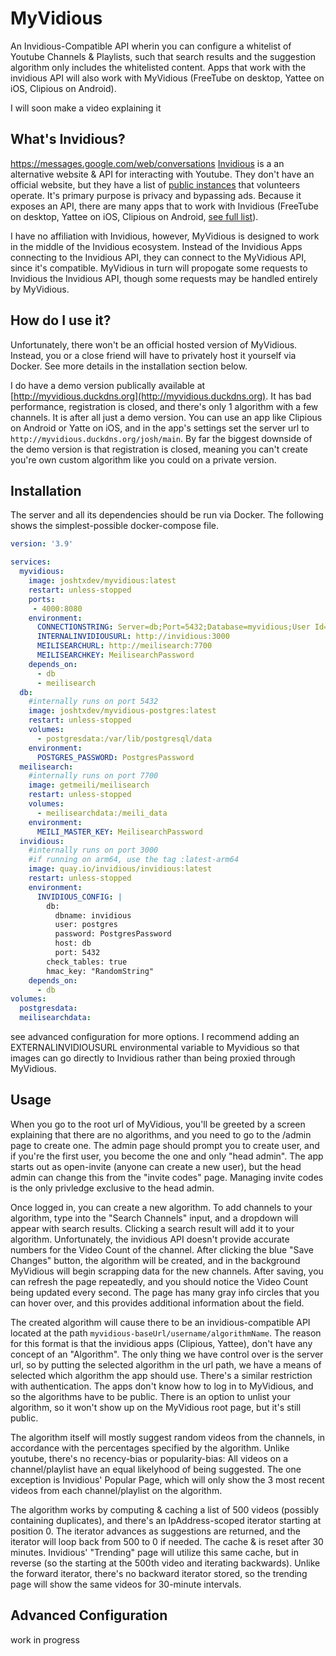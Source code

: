 # MyVidious

An Invidious-Compatible API wherin you can configure a whitelist of Youtube Channels & Playlists, such that search results and the suggestion algorithm only includes the whitelisted content. Apps that work with the invidious API will also work with MyVidious (FreeTube on desktop, Yattee on iOS, Clipious on Android).

I will soon make a video explaining it

## What's Invidious? 
https://messages.google.com/web/conversations
[Invidious](https://github.com/iv-org/invidious) is a an alternative website & API for interacting with Youtube. They don't have an official website, but they have a list of [public instances](https://docs.invidious.io/instances/) that volunteers operate. It's primary purpose is privacy and bypassing ads. Because it exposes an API, there are many apps that to work with Invidious (FreeTube on desktop, Yattee on iOS, Clipious on Android, [see full list](https://docs.invidious.io/applications/)). 

I have no affiliation with Invidious, however, MyVidious is designed to work in the middle of the Invidious ecosystem. Instead of the Invidious Apps connecting to the Invidious API, they can connect to the MyVidious API, since it's compatible. MyVidious in turn will propogate some requests to Invidious the Invidious API, though some requests may be handled entirely by MyVidious.

## How do I use it?

Unfortunately, there won't be an official hosted version of MyVidious. Instead, you or a close friend will have to privately host it yourself via Docker. See more details in the installation section below.

I do have a demo version publically available at [http://myvidious.duckdns.org](http://myvidious.duckdns.org). It has bad performance, registration is closed, and there's only 1 algorithm with a few channels. It is after all just a demo version. You can use an app like Clipious on Android or Yatte on iOS, and in the app's settings set the server url to `http://myvidious.duckdns.org/josh/main`. By far the biggest downside of the demo version is that registration is closed, meaning you can't create you're own custom algorithm like you could on a private version. 

## Installation

The server and all its dependencies should be run via Docker. The following shows the simplest-possible docker-compose file.

```yaml
version: '3.9'

services:
  myvidious:
    image: joshtxdev/myvidious:latest
    restart: unless-stopped
    ports: 
     - 4000:8080
    environment:
      CONNECTIONSTRING: Server=db;Port=5432;Database=myvidious;User Id=postgres;Password=PostgresPassword;
      INTERNALINVIDIOUSURL: http://invidious:3000
      MEILISEARCHURL: http://meilisearch:7700
      MEILISEARCHKEY: MeilisearchPassword
    depends_on:
      - db
      - meilisearch
  db:
    #internally runs on port 5432
    image: joshtxdev/myvidious-postgres:latest
    restart: unless-stopped
    volumes:
      - postgresdata:/var/lib/postgresql/data
    environment:
      POSTGRES_PASSWORD: PostgresPassword
  meilisearch:
    #internally runs on port 7700
    image: getmeili/meilisearch
    restart: unless-stopped
    volumes:
      - meilisearchdata:/meili_data
    environment:
      MEILI_MASTER_KEY: MeilisearchPassword
  invidious: 
    #internally runs on port 3000
    #if running on arm64, use the tag :latest-arm64
    image: quay.io/invidious/invidious:latest
    restart: unless-stopped
    environment:
      INVIDIOUS_CONFIG: |
        db:
          dbname: invidious
          user: postgres
          password: PostgresPassword
          host: db
          port: 5432
        check_tables: true
        hmac_key: "RandomString"
    depends_on:
      - db
volumes:
  postgresdata:
  meilisearchdata:
```

see advanced configuration for more options. I recommend adding an EXTERNALINVIDIOUSURL environmental variable to Myvidious so that images can go directly to Invidious rather than being proxied through MyVidious. 

## Usage

When you go to the root url of MyVidious, you'll be greeted by a screen explaining that there are no algorithms, and you need to go to the /admin page to create one. The admin page should prompt you to create user, and if you're the first user, you become the one and only "head admin". The app starts out as open-invite (anyone can create a new user), but the head admin can change this from the "invite codes" page. Managing invite codes is the only privledge exclusive to the head admin. 

Once logged in, you can create a new algorithm. To add channels to your algorithm, type into the "Search Channels" input, and a dropdown will appear with search results. Clicking a search result will add it to your algorithm. Unfortunately, the invidious API doesn't provide accurate numbers for the Video Count of the channel. After clicking the blue "Save Changes" button, the algorithm will be created, and in the background MyVidious will begin scrapping data for the new channels. After saving, you can refresh the page repeatedly, and you should notice the Video Count being updated every second. The page has many gray info circles that you can hover over, and this provides additional information about the field. 

The created algorithm will cause there to be an invidious-compatible API located at the path `myvidious-baseUrl/username/algorithmName`. The reason for this format is that the invidious apps (Clipious, Yattee), don't have any concept of an "Algorithm". The only thing we have control over is the server url, so by putting the selected algorithm in the url path, we have a means of selected which algorithm the app should use. There's a similar restriction with authentication. The apps don't know how to log in to MyVidious, and so the algorithms have to be public. There is an option to unlist your algorithm, so it won't show up on the MyVidious root page, but it's still public.

The algorithm itself will mostly suggest random videos from the channels, in accordance with the percentages specified by the algorithm. Unlike youtube, there's no recency-bias or popularity-bias: All videos on a channel/playlist have an equal likelyhood of being suggested. The one exception is Invidious' Popular Page, which will only show the 3 most recent videos from each channel/playlist on the algorithm. 

The algorithm works by computing & caching a list of 500 videos (possibly containing duplicates), and there's an IpAddress-scoped iterator starting at position 0. The iterator advances as suggestions are returned, and the iterator will loop back from 500 to 0 if needed. The cache & is reset after 30 minutes. Invidious' "Trending" page will utilize this same cache, but in reverse (so the starting at the 500th video and iterating backwards). Unlike the forward iterator, there's no backward iterator stored, so the trending page will show the same videos for 30-minute intervals. 

## Advanced Configuration

work in progress







